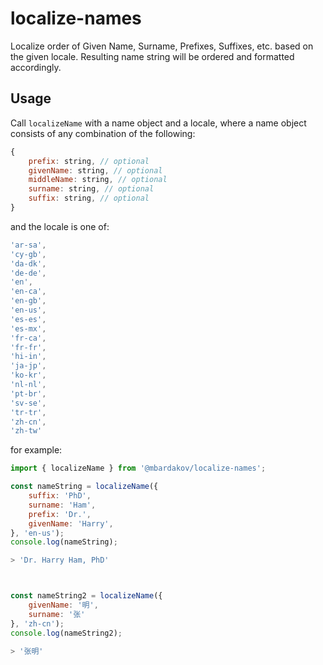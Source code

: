 # localize-names
Localize order of Given Name, Surname, Prefixes, Suffixes, etc. based on the given locale. Resulting name string will be ordered and formatted accordingly.

## Usage

Call `localizeName` with a name object and a locale, where a name object consists of any combination of the following:
```js
{
    prefix: string, // optional
    givenName: string, // optional
    middleName: string, // optional
    surname: string, // optional
    suffix: string, // optional
}
```
and the locale is one of:
```js
'ar-sa',
'cy-gb',
'da-dk',
'de-de',
'en',
'en-ca',
'en-gb',
'en-us',
'es-es',
'es-mx',
'fr-ca',
'fr-fr',
'hi-in',
'ja-jp',
'ko-kr',
'nl-nl',
'pt-br',
'sv-se',
'tr-tr',
'zh-cn',
'zh-tw'
```
for example:
```js
import { localizeName } from '@mbardakov/localize-names';

const nameString = localizeName({
    suffix: 'PhD',
    surname: 'Ham',
    prefix: 'Dr.',
    givenName: 'Harry',
}, 'en-us');
console.log(nameString);

> 'Dr. Harry Ham, PhD'



const nameString2 = localizeName({
    givenName: '明',
    surname: '张'
}, 'zh-cn');
console.log(nameString2);

> '张明'

```